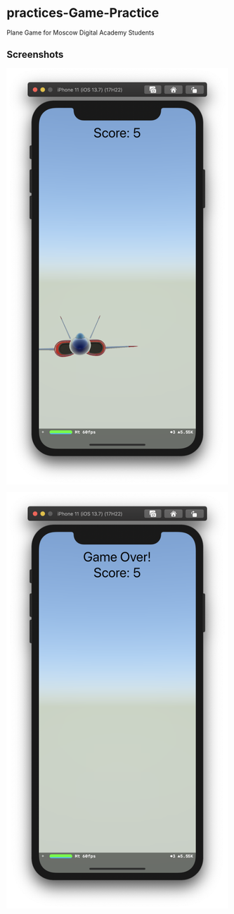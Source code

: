 # practices-Game-Practice
Plane Game for Moscow Digital Academy Students

## Screenshots

![Экран 1](https://github.com/parampapam/practices-Game-Practice/blob/master/Game%20Practice/Screenshots/pic%201.png)

![Экран 1](https://github.com/parampapam/practices-Game-Practice/blob/master/Game%20Practice/Screenshots/pic%202.png)
